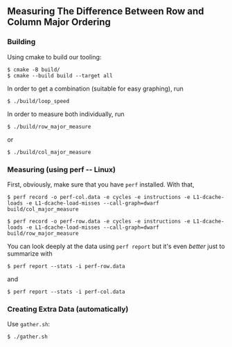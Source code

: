 ## Measuring The Difference Between Row and Column Major Ordering

### Building

Using cmake to build our tooling:

```
$ cmake -B build/
$ cmake --build build --target all
```

In order to get a combination (suitable for easy graphing), run

```
$ ./build/loop_speed
```

In order to measure both individually, run

```
$ ./build/row_major_measure
```

or 

```
$ ./build/col_major_measure
```

### Measuring (using perf -- Linux)

First, obviously, make sure that you have `perf` installed. With that, 


```
$ perf record -o perf-col.data -e cycles -e instructions -e L1-dcache-loads -e L1-dcache-load-misses --call-graph=dwarf build/col_major_measure
```

```
$ perf record -o perf-row.data -e cycles -e instructions -e L1-dcache-loads -e L1-dcache-load-misses --call-graph=dwarf build/row_major_measure
```

You can look deeply at the data using `perf report` but it's even *better* just to summarize with

```
$ perf report --stats -i perf-row.data
```

and

```
$ perf report --stats -i perf-col.data
```

### Creating Extra Data (automatically)

Use `gather.sh`:

```
$ ./gather.sh
```